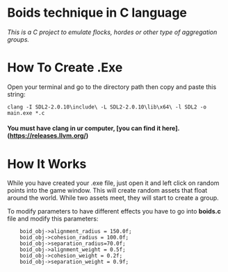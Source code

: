 # Boids technique in C language
_This is a C project to emulate flocks, hordes or other type of aggregation groups._


# How To Create .Exe

Open your terminal and go to the directory path then copy and paste this string:

```
clang -I SDL2-2.0.10\include\ -L SDL2-2.0.10\lib\x64\ -l SDL2 -o main.exe *.c
```

####  You must have clang in ur computer, [you can find it here].(https://releases.llvm.org/)


# How It Works
While you have created your .exe file, just open it and left click on random points into the game window. This will create random assets that float around the world. While two assets meet, they will start to create a group. 

To modify parameters to have different effects you have to go into **boids.c** file and modify this parameters:
```
    boid_obj->alignment_radius = 150.0f;
    boid_obj->cohesion_radius = 100.0f;
    boid_obj->separation_radius=70.0f;
    boid_obj->alignment_weight = 0.5f;
    boid_obj->cohesion_weight = 0.2f;
    boid_obj->separation_weight = 0.9f;
```